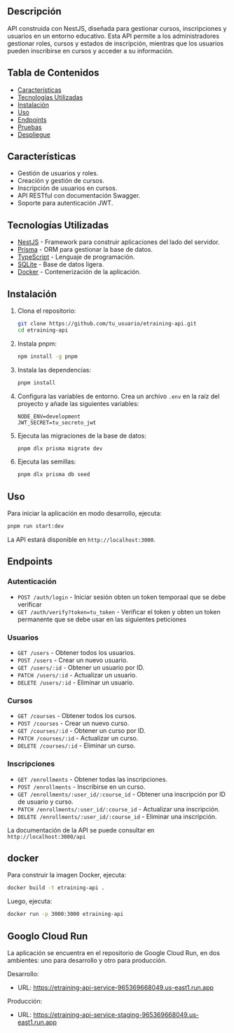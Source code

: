 ## Descripción

API construida con NestJS, diseñada para gestionar cursos, inscripciones y usuarios en un entorno educativo. Esta API permite a los administradores gestionar roles, cursos y estados de inscripción, mientras que los usuarios pueden inscribirse en cursos y acceder a su información.

## Tabla de Contenidos

- [Características](#características)
- [Tecnologías Utilizadas](#tecnologías-utilizadas)
- [Instalación](#instalación)
- [Uso](#uso)
- [Endpoints](#endpoints)
- [Pruebas](#pruebas)
- [Despliegue](#despliegue)

## Características

- Gestión de usuarios y roles.
- Creación y gestión de cursos.
- Inscripción de usuarios en cursos.
- API RESTful con documentación Swagger.
- Soporte para autenticación JWT.

## Tecnologías Utilizadas

- [NestJS](https://nestjs.com/) - Framework para construir aplicaciones del lado del servidor.
- [Prisma](https://www.prisma.io/) - ORM para gestionar la base de datos.
- [TypeScript](https://www.typescriptlang.org/) - Lenguaje de programación.
- [SQLite](https://www.sqlite.org/index.html) - Base de datos ligera.
- [Docker](https://www.docker.com/) - Contenerización de la aplicación.

## Instalación

1. Clona el repositorio:

   ```bash
   git clone https://github.com/tu_usuario/etraining-api.git
   cd etraining-api
   ```

2. Instala pnpm:

   ```bash
   npm install -g pnpm
   ```

3. Instala las dependencias:

   ```bash
   pnpm install
   ```

4. Configura las variables de entorno. Crea un archivo `.env` en la raíz del proyecto y añade las siguientes variables:

   ```env
   NODE_ENV=development
   JWT_SECRET=tu_secreto_jwt
   ```

5. Ejecuta las migraciones de la base de datos:

   ```bash
   pnpm dlx prisma migrate dev
   ```

6. Ejecuta las semillas:

   ```bash
   pnpm dlx prisma db seed
   ```

## Uso

Para iniciar la aplicación en modo desarrollo, ejecuta:

```bash
pnpm run start:dev
```

La API estará disponible en `http://localhost:3000`.

## Endpoints

### Autenticación

- `POST /auth/login` - Iniciar sesión obten un token temporaal que se debe verificar
- `GET /auth/verify?token=tu_token` - Verificar el token y obten un token permanente que se debe usar en las siguientes peticiones

### Usuarios

- `GET /users` - Obtener todos los usuarios.
- `POST /users` - Crear un nuevo usuario.
- `GET /users/:id` - Obtener un usuario por ID.
- `PATCH /users/:id` - Actualizar un usuario.
- `DELETE /users/:id` - Eliminar un usuario.

### Cursos

- `GET /courses` - Obtener todos los cursos.
- `POST /courses` - Crear un nuevo curso.
- `GET /courses/:id` - Obtener un curso por ID.
- `PATCH /courses/:id` - Actualizar un curso.
- `DELETE /courses/:id` - Eliminar un curso.

### Inscripciones

- `GET /enrollments` - Obtener todas las inscripciones.
- `POST /enrollments` - Inscribirse en un curso.
- `GET /enrollments/:user_id/:course_id` - Obtener una inscripción por ID de usuario y curso.
- `PATCH /enrollments/:user_id/:course_id` - Actualizar una inscripción.
- `DELETE /enrollments/:user_id/:course_id` - Eliminar una inscripción.

La documentación de la API se puede consultar en `http://localhost:3000/api`


## docker

Para construir la imagen Docker, ejecuta:

```bash
docker build -t etraining-api .
```

Luego, ejecuta:

```bash
docker run -p 3000:3000 etraining-api
```
## Googlo Cloud Run

La aplicación se encuentra en el repositorio de Google Cloud Run, en dos ambientes: uno para desarrollo y otro para producción.

Desarrollo:
  - URL: https://etraining-api-service-965369668049.us-east1.run.app

Producción:
  - URL: https://etraining-api-service-staging-965369668049.us-east1.run.app